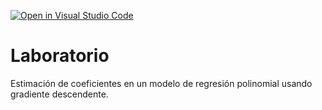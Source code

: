 [![Open in Visual Studio Code](https://classroom.github.com/assets/open-in-vscode-c66648af7eb3fe8bc4f294546bfd86ef473780cde1dea487d3c4ff354943c9ae.svg)](https://classroom.github.com/online_ide?assignment_repo_id=9025497&assignment_repo_type=AssignmentRepo)
# Laboratorio

Estimación de coeficientes en un modelo de regresión polinomial usando gradiente descendente.
